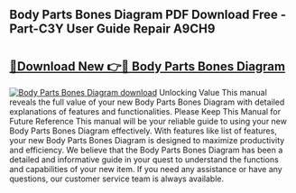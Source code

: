 ## Body Parts Bones Diagram PDF Download Free - Part-C3Y User Guide Repair A9CH9

# <h2><a href="http://dfjm4o.blite.top/?on=Body+Parts+Bones+Diagram">🔗Download New 👉🔴 Body Parts Bones Diagram</a></h2>

[![Body Parts Bones Diagram download](https://i.imgur.com/lujVjoI.png)](http://dfjm4o.blite.top/?on=Body+Parts+Bones+Diagram)
Unlocking Value This manual reveals the full value of your new Body Parts Bones Diagram with detailed explanations of features and functionalities. Please Keep This Manual for Future Reference This manual will be your reliable guide to using your new Body Parts Bones Diagram effectively. With features like list of features, your new Body Parts Bones Diagram is designed to maximize productivity and efficiency. We believe that the Body Parts Bones Diagram has been a detailed and informative guide in your quest to understand the functions and capabilities of your new item. If you need any assistance or have any questions, our customer service team is always available.
